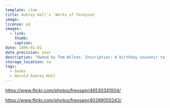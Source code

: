 ```yaml
---
template: item
title: Aubrey Hall's 'Works of Tennyson'
image: 
license: pd
images:
  - link: 
    thumb: 
    caption:
date: 1896-01-01
date_precision: year
description: "Owned by Tom Wilson. Inscription: A birthday souvenir to H. Aubrey Hall from his dearest admirer 'Jay'. May 20th 1896."
storage_location: tw
tags:
  - books
  - Harold Aubrey Hall
---
```


https://www.flickr.com/photos/freosam/46530341004/

https://www.flickr.com/photos/freosam/40289055243/
